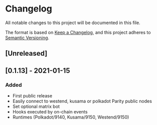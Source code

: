# Changelog

All notable changes to this project will be documented in this file.

The format is based on [Keep a Changelog](https://keepachangelog.com/en/1.0.0/),
and this project adheres to [Semantic Versioning](https://semver.org/spec/v2.0.0.html).

## [Unreleased]

## [0.1.13] - 2021-01-15

### Added

- First public release
- Easily connect to westend, kusama or polkadot Parity public nodes
- Set optional matrix bot
- Hooks executed by on-chain events
- Runtimes (Polkadot/9140, Kusama/9150, Westend/9150)